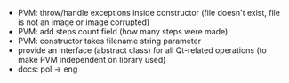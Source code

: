  * PVM: throw/handle exceptions inside constructor (file doesn't exist, file is not an image or image corrupted)
 * PVM: add steps count field (how many steps were made)
 * PVM: constructor takes filename string parameter
 * provide an interface (abstract class) for all Qt-related operations (to make PVM independent on library used)
 * docs: pol -> eng
